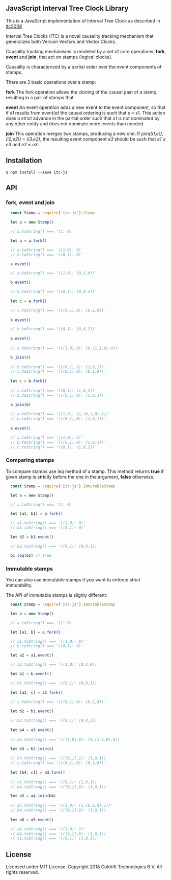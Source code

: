 ## JavaScript Interval Tree Clock Library

This is a JavaScript implementation of Interval Tree Clock as described in [itc2008](http://gsd.di.uminho.pt/members/cbm/ps/itc2008.pdf)

Interval Tree Clocks (ITC) is a novel causality tracking mechanism that generalizes both Version Vectors and Vector Clocks.

Causality tracking mechanisms is modeled by a set of core operations: **fork**, **event** and **join**, that act on stamps (logical clocks).

Causality is characterized by a partial order over the event components of stamps.

There are 3 basic operations over a stamp:

**fork** The fork operation allows the cloning of the causal past of a stamp, resulting in a pair of stamps that

**event** An event operation adds a new event to the event component, so that if _s1_ results from
_event(a)_ the causal ordering is such that s < s1. This action does a strict advance in the partial order such
that _s1_ is not dominated by any other entity and does not dominate more events than needed.

**join** This operation merges two stamps, producing a new one. If _join((i1,e1), (i2,e2)) = (i3,e3)_, the resulting
event component _e3_ should be such that _e1 ≤ e3_ and _e2 ≤ e3_. 

## Installation

```
$ npm install --save itc-js
```

## API

### fork, event and join

```javascript
  const Stamp = require('itc-js').Stamp

  let a = new Stamp()

  // a.toString() === '(1: 0)'

  let a = a.fork()

  // a.toString() === '((1,0): 0)'
  // b.toString() === '((0,1): 0)'

  a.event()

  // a.toString() === '((1,0): (0,1,0))'

  b.event()

  // b.toString() === '((0,1): (0,0,1))'
    
  let c = a.fork()

  // c.toString() === '(((0,1),0): (0,1,0))'
    
  b.event()

  // b.toString() === '((0,1): (0,0,2))'
    
  a.event()
    
  // a.toString() === '(((1,0),0): (0,(1,1,0),0))'

  b.join(c)
    
  // b.toString() === '(((0,1),1): (1,0,1))'
  // c.toString() === '(((0,1),0): (0,1,0))'
    
  let c = b.fork()
    
  // c.toString() === '((0,1): (1,0,1))'
  // b.toString() === '(((0,1),0): (1,0,1))'

  a.join(b)
  
  // a.toString() === '((1,0): (1,(0,1,0),1))'
  // b.toString() === '(((0,1),0): (1,0,1))'
    
  a.event()

  // a.toString() === '((1,0): 2)'
  // b.toString() === '(((0,1),0): (1,0,1))'
  // c.toString() === '((0,1): (1,0,1))'
```

### Comparing stamps

To compare stamps use _leq_ method of a stamp. This method returns **true** if given stamp is strictly before
the one in the argument, **false** otherwise.

```javascript
  const Stamp = require('itc-js').ImmutableStamp

  let a = new Stamp()

  // a.toString() === '(1: 0)'

  let [a1, b1] = a.fork()

  // a1.toString() === '((1,0): 0)'
  // b1.toString() === '((0,1): 0)'

  let b2 = b1.event()

  // b2.toString() === '((0,1): (0,0,1))'

  b1.leq(b2) // true
```

### Immutable stamps

You can also use immutable stamps if you want to enforce strict immutability.

The API of immutable stamps is slighly different:

```javascript
  const Stamp = require('itc-js').ImmutableStamp

  let a = new Stamp()

  // a.toString() === '(1: 0)'

  let [a1, b] = a.fork()

  // a1.toString() === '((1,0): 0)'
  // b.toString() === '((0,1): 0)'

  let a2 = a1.event()

  // a2.toString() === '((1,0): (0,1,0))'

  let b1 = b.event()

  // b1.toString() === '((0,1): (0,0,1))'
    
  let [a3, c] = a2.fork()

  // c.toString() === '(((0,1),0): (0,1,0))'
    
  let b2 = b1.event()

  // b2.toString() === '((0,1): (0,0,2))'
    
  let a4 = a3.event()
    
  // a4.toString() === '(((1,0),0): (0,(1,1,0),0))'

  let b3 = b2.join(c)
    
  // b3.toString() === '(((0,1),1): (1,0,1))'
  // c.toString() === '(((0,1),0): (0,1,0))'
    
  let [b4, c1] = b3.fork()
    
  // c1.toString() === '((0,1): (1,0,1))'
  // b4.toString() === '(((0,1),0): (1,0,1))'

  let a5 = a4.join(b4)
  
  // a5.toString() === '((1,0): (1,(0,1,0),1))'
  // b4.toString() === '(((0,1),0): (1,0,1))'
    
  let a6 = a5.event()

  // a6.toString() === '((1,0): 2)'
  // b4.toString() === '(((0,1),0): (1,0,1))'
  // c1.toString() === '((0,1): (1,0,1))'
```

## License

Licensed under MIT License. Copyright 2018 Coldrift Technologies B.V. All rights reserved.

